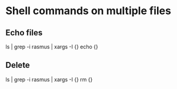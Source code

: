 # Shell commands on multiple files

## Echo files

ls | grep -i rasmus | xargs -I {} echo {}

## Delete

ls | grep -i rasmus | xargs -I {} rm {}